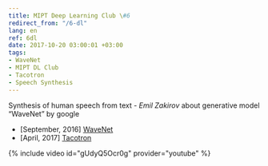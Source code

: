 ```yaml
---
title: MIPT Deep Learning Club \#6
redirect_from: "/6-dl"
lang: en
ref: 6dl
date: 2017-10-20 03:00:01 +03:00
tags:
- WaveNet
- MIPT DL Club
- Tacotron
- Speech Synthesis
---
```


Synthesis of human speech from text - _Emil Zakirov_ about generative model “WaveNet” by google

- [September, 2016] [WaveNet](https://deepmind.com/blog/wavenet-generative-model-raw-audio/)
- [April, 2017] [Tacotron](https://arxiv.org/pdf/1703.10135.pdf)

{% include video id="gUdyQ5Ocr0g" provider="youtube" %}
